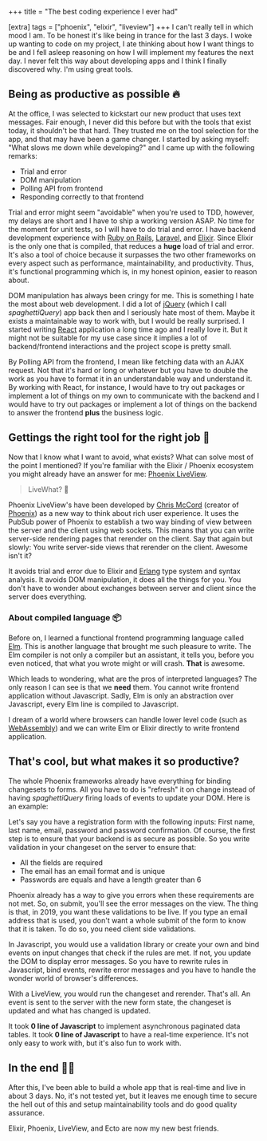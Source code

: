 +++
title = "The best coding experience I ever had"

[extra]
tags = ["phoenix", "elixir", "liveview"]
+++
I can't really tell in which mood I am. To be honest it's like being in trance for the last 3 days. I woke up wanting to code on my project, I ate thinking about how I want things to be and I fell asleep reasoning on how I will implement my features the next day. I never felt this way about developing apps and I think I finally discovered why. I'm using great tools.
<!-- more -->
## Being as productive as possible 🔥

At the office, I was selected to kickstart our new product that uses text messages. Fair enough, I never did this before but with the tools that exist today, it shouldn't be that hard. They trusted me on the tool selection for the app, and that may have been a game changer. I started by asking myself: "What slows me down while developing?" and I came up with the following remarks:

- Trial and error
- DOM manipulation
- Polling API from frontend
- Responding correctly to that frontend

Trial and error might seem "avoidable" when you're used to TDD, however, my delays are short and I have to ship a working version ASAP. No time for the moment for unit tests, so I will have to do trial and error. I have backend development experience with [Ruby on Rails](https://rubyonrails.org/), [Laravel](https://laravel.com/), and [Elixir](https://elixir-lang.org/). Since Elixir is the only one that is compiled, that reduces a **huge** load of trial and error. It's also a tool of choice because it surpasses the two other frameworks on every aspect such as performance, maintainability, and productivity. Thus, it's functional programming which is, in my honest opinion, easier to reason about.

DOM manipulation has always been cringy for me. This is something I hate the most about web development. I did a lot of [jQuery](https://jquery.com/) (which I call _spaghettiQuery_) app back then and I seriously hate most of them. Maybe it exists a maintainable way to work with, but I would be really surprised. I started writing [React](https://reactjs.org/) application a long time ago and I really love it. But it might not be suitable for my use case since it implies a lot of backend/frontend interactions and the project scope is pretty small.

By Polling API from the frontend, I mean like fetching data with an AJAX request. Not that it's hard or long or whatever but you have to double the work as you have to format it in an understandable way and understand it. By working with React, for instance, I would have to try out packages or implement a lot of things on my own to communicate with the backend and I would have to try out packages or implement a lot of things on the backend to answer the frontend **plus** the business logic.

## Gettings the right tool for the right job 🔧

Now that I know what I want to avoid, what exists? What can solve most of the point I mentioned? If you're familiar with the Elixir / Phoenix ecosystem you might already have an answer for me: [Phoenix LiveView](https://dockyard.com/blog/2018/12/12/phoenix-liveview-interactive-real-time-apps-no-need-to-write-javascript).

> LiveWhat? 🤔

Phoenix LiveView's have been developed by [Chris McCord](https://twitter.com/chris_mccord) (creator of [Phoenix](https://phoenixframework.org/)) as a new way to think about rich user experience. It uses the PubSub power of Phoenix to establish a two way binding of view between the server and the client using web sockets. This means that you can write server-side rendering pages that rerender on the client. Say that again but slowly: You write server-side views that rerender on the client. Awesome isn't it?

It avoids trial and error due to Elixir and [Erlang](https://www.erlang.org/) type system and syntax analysis. It avoids DOM manipulation, it does all the things for you. You don't have to wonder about exchanges between server and client since the server does everything.

### About compiled language 📦

Before on, I learned a functional frontend programming language called [Elm](https://elm-lang.org/). This is another language that brought me such pleasure to write. The Elm compiler is not only a compiler but an assistant, it tells you, before you even noticed, that what you wrote might or will crash. **That** is awesome.

Which leads to wondering, what are the pros of interpreted languages? The only reason I can see is that we **need** them. You cannot write frontend application without Javascript. Sadly, Elm is only an abstraction over Javascript, every Elm line is compiled to Javascript.

I dream of a world where browsers can handle lower level code (such as [WebAssembly](https://webassembly.org/)) and we can write Elm or Elixir directly to write frontend application.

## That's cool, but what makes it so productive?

The whole Phoenix frameworks already have everything for binding changesets to forms. All you have to do is "refresh" it on change instead of having _spaghettiQuery_ firing loads of events to update your DOM. Here is an example:

Let's say you have a registration form with the following inputs: First name, last name, email, password and password confirmation. Of course, the first step is to ensure that your backend is as secure as possible. So you write validation in your changeset on the server to ensure that:

- All the fields are required
- The email has an email format and is unique
- Passwords are equals and have a length greater than 6

Phoenix already has a way to give you errors when these requirements are not met. So, on submit, you'll see the error messages on the view. The thing is that, in 2019, you want these validations to be live. If you type an email address that is used,  you don't want a whole submit of the form to know that it is taken. To do so, you need client side validations.

In Javascript, you would use a validation library or create your own and bind events on input changes that check if the rules are met. If not, you update the DOM to display error messages. So you have to rewrite rules in Javascript, bind events, rewrite error messages and you have to handle the wonder world of browser's differences.

With a LiveView, you would run the changeset and rerender. That's all. An event is sent to the server with the new form state, the changeset is updated and what has changed is updated.

It took **0 line of Javascript** to implement asynchronous paginated data tables. It took **0 line of Javascript** to have a real-time experience. It's not only easy to work with, but it's also fun to work with.

## In the end 💆‍♂️

After this, I've been able to build a whole app that is real-time and live in about 3 days. No, it's not tested yet, but it leaves me enough time to secure the hell out of this and setup maintainability tools and do good quality assurance.

Elixir, Phoenix, LiveView, and Ecto are now my new best friends.
